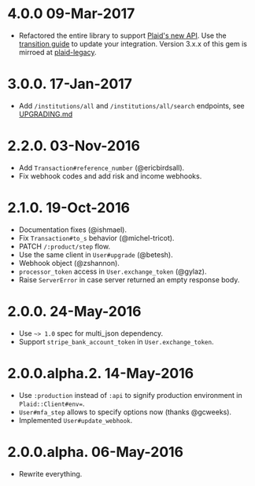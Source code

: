 # 4.0.0 09-Mar-2017

* Refactored the entire library to support [Plaid's new API](https://blog.plaid.com/improving-our-api/). Use the [transition guide](https://plaid.com/docs/link/transition-guide) to update your integration. Version 3.x.x of this gem is mirroed at [plaid-legacy](https://github.com/plaid/plaid-ruby-legacy).

# 3.0.0. 17-Jan-2017

* Add `/institutions/all` and `/institutions/all/search` endpoints, see [UPGRADING.md](UPGRADING.md#upgrading-from-2xx-to-300)

# 2.2.0. 03-Nov-2016

* Add `Transaction#reference_number` (@ericbirdsall).
* Fix webhook codes and add risk and income webhooks.

# 2.1.0. 19-Oct-2016

* Documentation fixes (@ishmael).
* Fix `Transaction#to_s` behavior (@michel-tricot).
* PATCH `/:product/step` flow.
* Use the same client in `User#upgrade` (@betesh).
* Webhook object (@zshannon).
* `processor_token` access in `User.exchange_token` (@gylaz).
* Raise `ServerError` in case server returned an empty response body.

# 2.0.0. 24-May-2016

* Use `~> 1.0` spec for multi_json dependency.
* Support `stripe_bank_account_token` in `User.exchange_token`.

# 2.0.0.alpha.2. 14-May-2016

* Use `:production` instead of `:api` to signify production environment
  in `Plaid::Client#env=`.
* `User#mfa_step` allows to specify options now (thanks @gcweeks).
* Implemented `User#update_webhook`.

# 2.0.0.alpha. 06-May-2016

* Rewrite everything.
